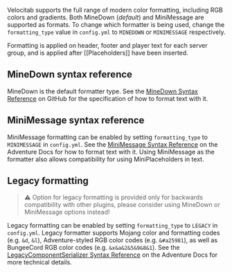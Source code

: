 Velocitab supports the full range of modern color formatting, including RGB colors and gradients. Both MineDown (_default_) and MiniMessage are supported as formats. To change which formatter is being used, change the `formatting_type` value in `config.yml` to `MINEDOWN` or `MINIMESSAGE` respectively.

Formatting is applied on header, footer and player text for each server group, and is applied after [[Placeholders]] have been inserted.

## MineDown syntax reference
MineDown is the default formatter type. See the [MineDown Syntax Reference](https://github.com/Phoenix616/MineDown) on GitHub for the specification of how to format text with it.

## MiniMessage syntax reference
MiniMessage formatting can be enabled by setting `formatting_type` to `MINIMESSAGE` in `config.yml`. See the [MiniMessage Syntax Reference](https://docs.advntr.dev/minimessage/format.html) on the Adventure Docs for how to format text with it. Using MiniMessage as the formatter also allows compatibility for using MiniPlaceholders in text.

## Legacy formatting
> ⚠️ Option for legacy formatting is provided only for backwards compatibility with other plugins, please consider using MineDown or MiniMessage options instead!

Legacy formatting can be enabled by setting `formatting_type` to `LEGACY` in `config.yml`. Legacy formatter supports Mojang color and formatting codes (e.g. `&d`, `&l`), Adventure-styled RGB color codes (e.g. `&#a25981`), as well as BungeeCord RGB color codes (e.g. `&x&a&2&5&9&8&1`). See the [LegacyComponentSerializer Syntax Reference](https://docs.advntr.dev/serializer/legacy.html) on the Adventure Docs for more technical details.